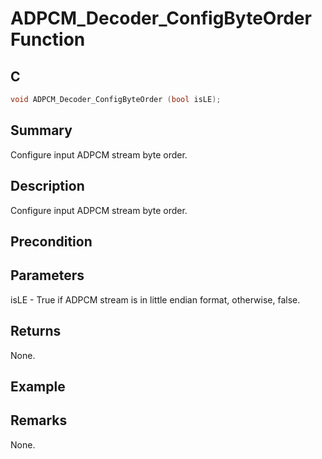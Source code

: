# ADPCM_Decoder_ConfigByteOrder Function

## C

```c
void ADPCM_Decoder_ConfigByteOrder (bool isLE);
```

## Summary
Configure input ADPCM stream byte order.

## Description
Configure input ADPCM stream byte order.

## Precondition


## Parameters
isLE - True if ADPCM stream is in little endian format, otherwise, false.

## Returns
None.

## Example


## Remarks
None.